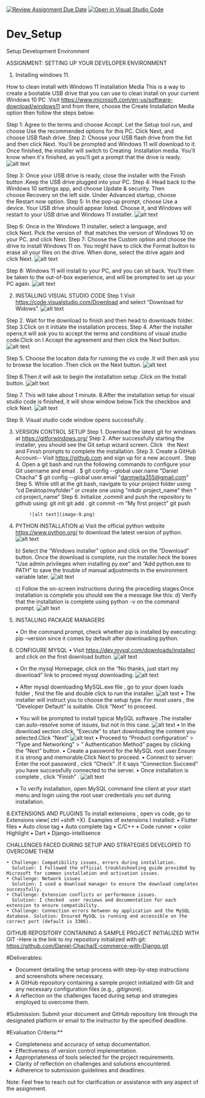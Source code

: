 [![Review Assignment Due Date](https://classroom.github.com/assets/deadline-readme-button-24ddc0f5d75046c5622901739e7c5dd533143b0c8e959d652212380cedb1ea36.svg)](https://classroom.github.com/a/vbnbTt5m)
[![Open in Visual Studio Code](https://classroom.github.com/assets/open-in-vscode-718a45dd9cf7e7f842a935f5ebbe5719a5e09af4491e668f4dbf3b35d5cca122.svg)](https://classroom.github.com/online_ide?assignment_repo_id=15263043&assignment_repo_type=AssignmentRepo)
# Dev_Setup
Setup Development Environment

ASSIGNMENT: SETTING UP YOUR DEVELOPER ENVIRONMENT

1. Installing windows 11.

How to clean install with Windows 11 Installation Media
This is a way to create a bootable USB drive that you can use to clean install on your current Windows 10 PC .Visit https://www.microsoft.com/en-us/software-download/windows11  and from there, choose the Create Installation Media option then follow the steps below:

Step 1: Agree to the terms and choose Accept. Let the Setup tool run, and choose Use the recommended options for this PC. Click Next, and choose USB flash drive.
Step 2: Choose your USB flash drive from the list and then click Next. You'll be prompted and Windows 11 will download to it. Once finished, the installer will switch to Creating  Installation media. You'll know when it's finished, as you'll get a prompt that the drive is ready.
![alt text](image-0.png)

Step 3: Once your USB drive is ready, close the installer with the Finish button .Keep the USB drive plugged into your PC.
Step 4: Head back to the Windows 10 settings app, and choose Update & security. Then choose Recovery on the left side. Under Advanced startup, choose the Restart now option.
Step 5: In the pop-up prompt, choose Use a device. Your USB drive should appear listed. Choose it, and Windows will restart to your USB drive and Windows 11 installer. 
![alt text](image-1.png)

Step 6: Once in the Windows 11 installer, select a language, and click Next. Pick the version of  that matches the version of Windows 10 on your PC. and click Next.
Step 7: Choose the Custom option and choose the drive to install Windows 11 on. You might have to click the Format button to erase all your files on the drive. When done, select the drive again and click Next.
![alt text](image-2.png)

Step 8: Windows 11 will install to your PC, and you can sit back. You'll then be taken to the out-of-box experience, and will be prompted to set up your PC again.
![alt text](image-3.png)

2. INSTALLING VISUAL STUDIO CODE
Step 1.Visit  https://code.visualstudio.com/Download  and select “Download for Widows”.
![alt text](image-4.png)

Step 2. Wait for the download to finish and then head to downloads folder.
Step 3.Click on it initiate the installation process.
Step 4. After the installer opens,it will ask you to accept the terms and conditions of visual studio code.Click on I Accept the agreement  and then click the Next button.
![alt text](image-5.png)

Step 5. Choose the location data for running the vs code .It will then ask you to browse the location .Then click on the Next button.
![alt text](image-6.png)

Step 6.Then it will ask to begin the installation setup .Click on the Install button.
![alt text](image-7.png)

Step 7. This will take about 1 minute.
8.After the installation setup for visual studio code is finished, it will show window below.Tick the checkbox and click Next.
![alt text](image-8.png)

Step 9. Visual studio code window opens successfully .


3. VERSION CONTROL SETUP
    Step 1. Download the latest git for windows at https://gitforwindows.org/ 
    Step 2. After successfully starting the installer, you should see the Git setup wizard screen. Click      the Next and Finish prompts to complete the installation.
    Step 3. Create a GitHub Account-- Visit https://github.com  and sign up for a new account .
    Step 4. Open a git bash  and run the following commands to configure your Git username and email . 
            $ git config --global user.name "Daniel  Chacha"
            $ git config --global user.email "danmwita355@gmail.com"
    Step 5. While still at the git bash, navigate to your project folder using “cd Desktop/myfolder” or create one using      “mkdir project_name” then “ cd project_name”
    Step 6. Initialize ,commit and push the repository to github using:
            git init
            git add .
            git commit -m “My first project”
            git push

            ![alt text](image-9.png)

4. PYTHON INSTALLATION
    a) Visit the official python website https://www.python.org/ to download the latest version of python.
      ![alt text](image-10.png)

    b) Select the “Windows installer” option and click on the “Download” button. Once the download is complete, run the installer.heck the boxes “Use admin privileges when installing py.exe” and “Add python.exe to PATH” to save the trouble of manual adjustments in the environment variable later.
      ![alt text](image-11.png)

    c) Follow the on-screen instructions during the preceding stages.Once installation is complete you should see the a message like this:
    d) Verify that the installation is complete using python -v   on the command prompt.
   ![alt text](image-12.png)

5. INSTALLING PACKAGE MANAGERS

    • On the command prompt, check whether  pip is installed by executing:
      pip –version   since it comes by default after downloading python.

6. CONFIGURE MYSQL
    • Visit https://dev.mysql.com/downloads/installer/ and click on the first download button.
     ![alt text](image-13.png)

    • On the mysql Homepage, click on the “No thanks, just start my download” link to proceed mysql downloading.
     ![alt text](image-14.png)

    • After mysql downloading MySQL.exe file , go to your down	loads folder , find the file and double click to run the installer.
    ![alt text](image-15.png)
    • The installer will instruct you to choose the setup type. For most users , the “Developer Default” is suitable. Click “Next” to proceed.

    • You will be prompted to install typical MySQL software .The installer can auto-resolve some of issues, but not in this case.
    ![alt text](image-16.png)
    • In the download section click, “Execute” to start downloading the content you selected.Click “Next”
    ![alt text](image-17.png)
    • Proceed to 	“Product configuration” > “Type and Networking” > “ Authentication Method” pages by clicking the “Next” button.
    • Create  a password for the MySQL root user.Ensure it is strong and memorable.Click Next to proceed.
    • Connect to server: Enter the root password , click “Check” .If it says “Connection Succeed” you have successfully connected to the server.
    • Once installation is complete , click “Finish” .
    ![alt text](image-18.png)

    • To verify installation, open MySQL  command line client  at your start menu  and login using the root user credentials you set during installation.


8.EXTENSIONS AND PLUGINS
To install extensions , open vs code,  go to Extensions view( ctrl +shift +X).
Examples of extensions I installed:
    • Flutter files
    • Auto close tag
    • Auto complete tag
    • C/C++
    • Code runner
    • color Highlight
    • Dart
    • Django-intellisence 

CHALLENGES FACED DURING SETUP AND STRATEGIES DEVELOPED TO OVERCOME THEM

    • Challenge: Compatibility issues, errors during installation.
      Solution: I Followed the official troubleshooting guide provided by Microsoft for common installation and activation issues.
    • Challenge: Network issues .
      Solution: I used a download manager to ensure the download completes successfully. 
    • Challenge: Extension conflicts or performance issues. 
      Solution: I checked  user reviews and documentation for each extension to ensure compatibility.
    • Challenge: Connection errors between my application and the MySQL database. Solution: Ensured MySQL is running and accessible on the correct port (default is 3306).

   


   GITHUB REPOSITORY CONTAINING A SAMPLE PROJECT INITIALIZED WITH GIT
   -Here is the link to my repository initialized with git:
   https://github.com/Daniel-Chacha/E-commerce-with-Django.git



#Deliverables:
- Document detailing the setup process with step-by-step instructions and screenshots where necessary.
- A GitHub repository containing a sample project initialized with Git and any necessary configuration files (e.g., .gitignore).
- A reflection on the challenges faced during setup and strategies employed to overcome them.

#Submission:
Submit your document and GitHub repository link through the designated platform or email to the instructor by the specified deadline.

#Evaluation Criteria:**
- Completeness and accuracy of setup documentation.
- Effectiveness of version control implementation.
- Appropriateness of tools selected for the project requirements.
- Clarity of reflection on challenges and solutions encountered.
- Adherence to submission guidelines and deadlines.

Note: Feel free to reach out for clarification or assistance with any aspect of the assignment.



